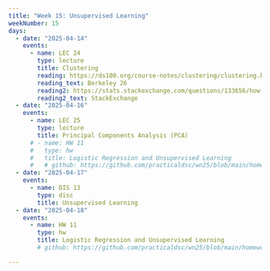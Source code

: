 ```yaml
---
title: "Week 15: Unsupervised Learning"
weekNumber: 15
days:
  - date: "2025-04-14"
    events:
      - name: LEC 24
        type: lecture
        title: Clustering
        reading: https://ds100.org/course-notes/clustering/clustering.html
        reading_text: Berkeley 26
        reading2: https://stats.stackexchange.com/questions/133656/how-to-understand-the-drawbacks-of-k-means
        reading2_text: StackExchange
  - date: "2025-04-16"
    events:
      - name: LEC 25
        type: lecture
        title: Principal Components Analysis (PCA)
      # - name: HW 11
      #   type: hw
      #   title: Logistic Regression and Unsupervised Learning
      #   # github: https://github.com/practicaldsc/wn25/blob/main/homeworks/hw10/hw10.ipynb
  - date: "2025-04-17"
    events:
      - name: DIS 13
        type: disc
        title: Unsupervised Learning
  - date: "2025-04-18"
    events:
      - name: HW 11
        type: hw
        title: Logistic Regression and Unsupervised Learning
        # github: https://github.com/practicaldsc/wn25/blob/main/homeworks/hw11/hw11.ipynb

---
```


